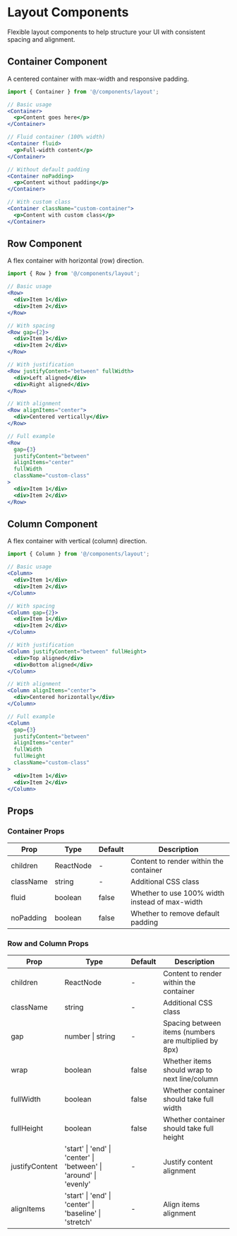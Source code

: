 # Layout Components

Flexible layout components to help structure your UI with consistent spacing and alignment.

## Container Component

A centered container with max-width and responsive padding.

```jsx
import { Container } from '@/components/layout';

// Basic usage
<Container>
  <p>Content goes here</p>
</Container>

// Fluid container (100% width)
<Container fluid>
  <p>Full-width content</p>
</Container>

// Without default padding
<Container noPadding>
  <p>Content without padding</p>
</Container>

// With custom class
<Container className="custom-container">
  <p>Content with custom class</p>
</Container>
```

## Row Component

A flex container with horizontal (row) direction.

```jsx
import { Row } from '@/components/layout';

// Basic usage
<Row>
  <div>Item 1</div>
  <div>Item 2</div>
</Row>

// With spacing
<Row gap={2}>
  <div>Item 1</div>
  <div>Item 2</div>
</Row>

// With justification
<Row justifyContent="between" fullWidth>
  <div>Left aligned</div>
  <div>Right aligned</div>
</Row>

// With alignment
<Row alignItems="center">
  <div>Centered vertically</div>
</Row>

// Full example
<Row
  gap={3}
  justifyContent="between"
  alignItems="center"
  fullWidth
  className="custom-class"
>
  <div>Item 1</div>
  <div>Item 2</div>
</Row>
```

## Column Component

A flex container with vertical (column) direction.

```jsx
import { Column } from '@/components/layout';

// Basic usage
<Column>
  <div>Item 1</div>
  <div>Item 2</div>
</Column>

// With spacing
<Column gap={2}>
  <div>Item 1</div>
  <div>Item 2</div>
</Column>

// With justification
<Column justifyContent="between" fullHeight>
  <div>Top aligned</div>
  <div>Bottom aligned</div>
</Column>

// With alignment
<Column alignItems="center">
  <div>Centered horizontally</div>
</Column>

// Full example
<Column
  gap={3}
  justifyContent="between"
  alignItems="center"
  fullWidth
  fullHeight
  className="custom-class"
>
  <div>Item 1</div>
  <div>Item 2</div>
</Column>
```

## Props

### Container Props

| Prop      | Type      | Default | Description                                    |
| --------- | --------- | ------- | ---------------------------------------------- |
| children  | ReactNode | -       | Content to render within the container         |
| className | string    | -       | Additional CSS class                           |
| fluid     | boolean   | false   | Whether to use 100% width instead of max-width |
| noPadding | boolean   | false   | Whether to remove default padding              |

### Row and Column Props

| Prop           | Type                                                              | Default | Description                                           |
| -------------- | ----------------------------------------------------------------- | ------- | ----------------------------------------------------- |
| children       | ReactNode                                                         | -       | Content to render within the container                |
| className      | string                                                            | -       | Additional CSS class                                  |
| gap            | number \| string                                                  | -       | Spacing between items (numbers are multiplied by 8px) |
| wrap           | boolean                                                           | false   | Whether items should wrap to next line/column         |
| fullWidth      | boolean                                                           | false   | Whether container should take full width              |
| fullHeight     | boolean                                                           | false   | Whether container should take full height             |
| justifyContent | 'start' \| 'end' \| 'center' \| 'between' \| 'around' \| 'evenly' | -       | Justify content alignment                             |
| alignItems     | 'start' \| 'end' \| 'center' \| 'baseline' \| 'stretch'           | -       | Align items alignment                                 |
